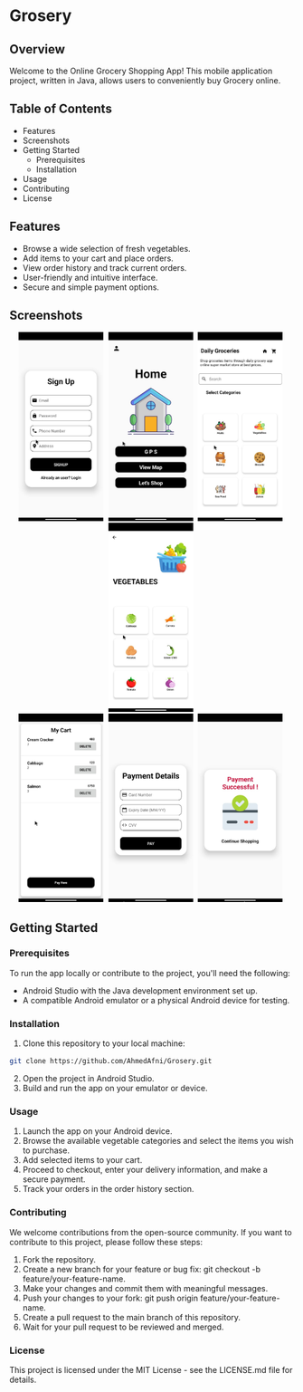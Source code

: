 # Grosery 

## Overview
Welcome to the Online Grocery Shopping App! This mobile application project, written in Java, allows users to conveniently buy Grocery online.

## Table of Contents

- Features
- Screenshots
- Getting Started
  - Prerequisites
  - Installation
- Usage
- Contributing
- License

## Features

- Browse a wide selection of fresh vegetables.
- Add items to your cart and place orders.
- View order history and track current orders.
- User-friendly and intuitive interface.
- Secure and simple payment options.

## Screenshots

<div align="center">
  <img src="assets/a.jpg" width="150" style="margin-right: 5px;">
  <img src="assets/b.jpg" width="150" style="margin-right: 5px;">
  <img src="assets/c.jpg" width="150" style="margin-right: 5px;">
  <img src="assets/d.jpg" width="150" style="margin-right: 5px;">
  
</div>

<div align="center">
  <img src="assets/e.jpg" width="150" style="margin-right: 5px;">
  <img src="assets/f.jpg" width="150" style="margin-right: 5px;">
  <img src="assets/g.jpg" width="150" style="margin-right: 5px;">
</div>

## Getting Started

### Prerequisites

To run the app locally or contribute to the project, you'll need the following:

- Android Studio with the Java development environment set up.
- A compatible Android emulator or a physical Android device for testing.

### Installation

1. Clone this repository to your local machine:
```bash
git clone https://github.com/AhmedAfni/Grosery.git
```
2. Open the project in Android Studio.
3. Build and run the app on your emulator or device.

### Usage

1. Launch the app on your Android device.
2. Browse the available vegetable categories and select the items you wish to purchase.
3. Add selected items to your cart.
4. Proceed to checkout, enter your delivery information, and make a secure payment.
5. Track your orders in the order history section.

### Contributing

We welcome contributions from the open-source community. If you want to contribute to this project, please follow these steps:

1. Fork the repository.
2. Create a new branch for your feature or bug fix: git checkout -b feature/your-feature-name.
3. Make your changes and commit them with meaningful messages.
4. Push your changes to your fork: git push origin feature/your-feature-name.
5. Create a pull request to the main branch of this repository.
6. Wait for your pull request to be reviewed and merged.

### License

This project is licensed under the MIT License - see the LICENSE.md file for details.

